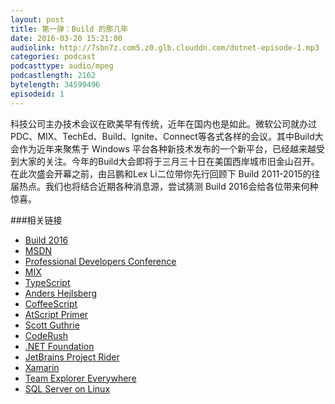 ```yaml
---
layout: post
title: 第一弹：Build 的那几年
date: 2016-03-20 15:21:00
audiolink: http://7sbn7z.com5.z0.glb.clouddn.com/dotnet-episode-1.mp3
categories: podcast 
podcasttype: audio/mpeg
podcastlength: 2162
bytelength: 34599496 
episodeid: 1
---
```


科技公司主办技术会议在欧美早有传统，近年在国内也是如此。微软公司就办过PDC、MIX、TechEd、Build、Ignite、Connect等各式各样的会议。其中Build大会作为近年来聚焦于 Windows 平台各种新技术发布的一个新平台，已经越来越受到大家的关注。今年的Build大会即将于三月三十日在美国西岸城市旧金山召开。在此次盛会开幕之前，由吕鹏和Lex Li二位带你先行回顾下 Build 2011-2015的往届热点。我们也将结合近期各种消息源，尝试猜测 Build 2016会给各位带来何种惊喜。

###相关链接
* [Build 2016](https://build.microsoft.com/)
* [MSDN](https://msdn.com)
* [Professional Developers Conference](https://en.wikipedia.org/wiki/Professional_Developers_Conference)
* [MIX](https://www.microsoft.com/events/mix/)
* [TypeScript](http://www.typescriptlang.org/)
* [Anders Hejlsberg](https://en.wikipedia.org/wiki/Anders_Hejlsberg)
* [CoffeeScript](http://coffeescript.org/)
* [AtScript Primer](https://docs.google.com/document/d/11YUzC-1d0V1-Q3V0fQ7KSit97HnZoKVygDxpWzEYW0U/mobilebasic?pli=1&viewopt=127)
* [Scott Guthrie](https://weblogs.asp.net/scottgu)
* [CodeRush](https://www.google.com/search?q=coderush&oq=coderush&aqs=chrome..69i57.18214j0j7&sourceid=chrome&es_sm=93&ie=UTF-8)
* [.NET Foundation](http://www.dotnetfoundation.org/)
* [JetBrains Project Rider](https://www.jetbrains.com/rider/)
* [Xamarin](http://http://xamarin.com/)
* [Team Explorer Everywhere](https://github.com/Microsoft/team-explorer-everywhere)
* [SQL Server on Linux](https://blogs.microsoft.com/blog/2016/03/07/announcing-sql-server-on-linux/)
